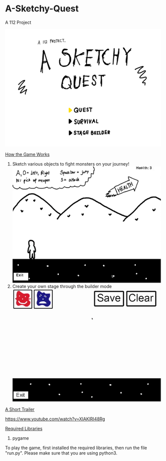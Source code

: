 # A-Sketchy-Quest
A 112 Project


![Title Screen](https://raw.githubusercontent.com/Piratach/A-Sketchy-Quest/master/stages/aSketchyQuestTitleScreen.png)

<ins>How the Game Works</ins>
1. Sketch various objects to fight monsters on your journey!
![Gameplay Demo](https://raw.githubusercontent.com/Piratach/A-Sketchy-Quest/master/demogifs/sketchDemo.gif)
2. Create your own stage through the builder mode
![Builder Demo](https://raw.githubusercontent.com/Piratach/A-Sketchy-Quest/master/demogifs/builderDemo.gif)

<ins>A Short Trailer</ins>

https://www.youtube.com/watch?v=XIAKlRI48Rg

<ins>Required Libraries</ins>
1. pygame  

To play the game, first installed the required libraries, then run the file "run.py".
Please make sure that you are using python3.
